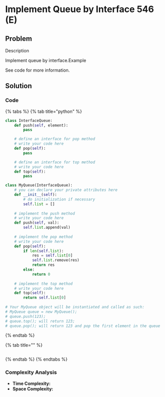 # Implement Queue by Interface 546 \(E\)

## Problem

Description

Implement queue by interface.Example

See code for more information.

## Solution 

### Code

{% tabs %}
{% tab title="python" %}
```python
class InterfaceQueue:
    def push(self, element):
        pass

    # define an interface for pop method
    # write your code here
    def pop(self):
        pass

    # define an interface for top method
    # write your code here
    def top(self):
        pass

class MyQueue(InterfaceQueue):
    # you can declare your private attributes here
    def __init__(self):
        # do initialization if necessary
        self.list = []
		
    # implement the push method
    # write your code here
    def push(self, val):
        self.list.append(val)
		
    # implement the pop method
    # write your code here
    def pop(self):
        if len(self.list):
            res = self.list[0]
            self.list.remove(res)
            return res
        else:
            return 0
            
	# implement the top method
    # write your code here
    def top(self):
        return self.list[0]
        
# Your MyQueue object will be instantiated and called as such:
# MyQueue queue = new MyQueue();
# queue.push(123);
# queue.top(); will return 123;
# queue.pop(); will return 123 and pop the first element in the queue
```
{% endtab %}

{% tab title="" %}
```

```
{% endtab %}
{% endtabs %}

### Complexity Analysis

* **Time Complexity:**
* **Space Complexity:**


